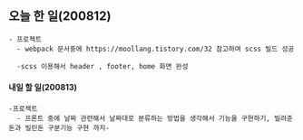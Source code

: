 ## 오늘 한 일(200812)

    - 프로젝트
      - webpack 문서중에 https://moollang.tistory.com/32 참고하여 scss 빌드 성공

      -scss 이용해서 header , footer, home 화면 완성

#### 내일 할 일(200813)

    -프로젝트
      - 프론트 중에 날짜 관련해서 날짜대로 분류하는 방법을 생각해서 기능을 구현하기, 빌려준 돈과 빌린돈 구분기능 구현 까지-
